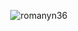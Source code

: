 
<p align="center">
	<img src="https://github-readme-stats.vercel.app/api?username=romanyn36&include_all_commits=true&count_private=true" alt=romanyn36 />


</p>
